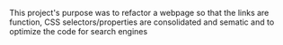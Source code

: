 This project's purpose was to refactor a webpage so that the links are function, CSS selectors/properties are consolidated and sematic and to optimize the code for search engines